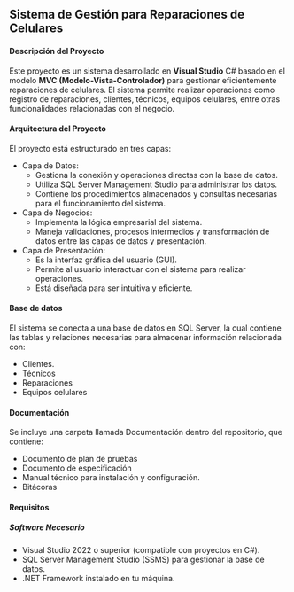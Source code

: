 ## Sistema de Gestión para Reparaciones de Celulares
#### Descripción del Proyecto
Este proyecto es un sistema desarrollado en **Visual Studio** C# basado en el modelo **MVC (Modelo-Vista-Controlador)** para gestionar eficientemente reparaciones de celulares. El sistema permite realizar operaciones como registro de reparaciones, clientes, técnicos, equipos celulares, entre otras funcionalidades relacionadas con el negocio.
#### **Arquitectura del Proyecto**
El proyecto está estructurado en tres capas:

- Capa de Datos:
	- Gestiona la conexión y operaciones directas con la base de datos.
	- Utiliza SQL Server Management Studio para administrar los datos.
	- Contiene los procedimientos almacenados y consultas necesarias para el funcionamiento del sistema.
- Capa de Negocios:
	- Implementa la lógica empresarial del sistema.
	- Maneja validaciones, procesos intermedios y transformación de datos entre las capas de datos y presentación.
- Capa de Presentación:
	- Es la interfaz gráfica del usuario (GUI).
	- Permite al usuario interactuar con el sistema para realizar operaciones.
	- Está diseñada para ser intuitiva y eficiente.
	
#### Base de datos
El sistema se conecta a una base de datos en SQL Server, la cual contiene las tablas y relaciones necesarias para almacenar información relacionada con:
- Clientes.
- Técnicos
- Reparaciones
- Equipos celulares

#### Documentación
Se incluye una carpeta llamada Documentación dentro del repositorio, que contiene:
- Documento de plan de pruebas
- Documento de especificación
- Manual técnico para instalación y configuración.
- Bitácoras

#### Requisitos
##### Software Necesario
- Visual Studio 2022 o superior (compatible con proyectos en C#).
- SQL Server Management Studio (SSMS) para gestionar la base de datos.
- .NET Framework instalado en tu máquina.